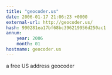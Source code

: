 ```yaml
---
title: "geocoder.us"
date: 2006-01-17 21:06:23 +0000
external-url: http://geocoder.us/
hash: 990281ea17bf68bc396219956d250ac1
annum:
    year: 2006
    month: 01
hostname: geocoder.us
---
```


a free US address geocoder
